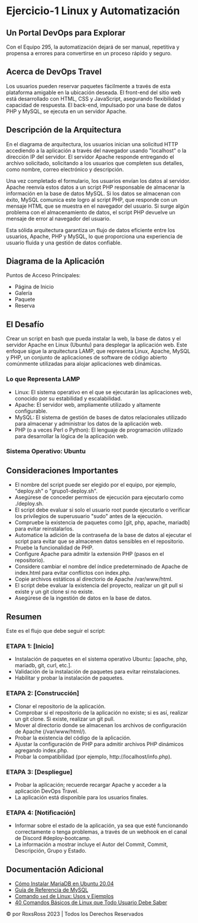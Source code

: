 
# Ejercicio-1 Linux y Automatización
## Un Portal DevOps para Explorar

Con el Equipo 295, la automatización dejará de ser manual, repetitiva y propensa a errores para convertirse en un proceso rápido y seguro.

## Acerca de DevOps Travel

Los usuarios pueden reservar paquetes fácilmente a través de esta plataforma amigable en la ubicación deseada. El front-end del sitio web está desarrollado con HTML, CSS y JavaScript, asegurando flexibilidad y capacidad de respuesta. El back-end, impulsado por una base de datos PHP y MySQL, se ejecuta en un servidor Apache.

## Descripción de la Arquitectura

En el diagrama de arquitectura, los usuarios inician una solicitud HTTP accediendo a la aplicación a través del navegador usando "localhost" o la dirección IP del servidor. El servidor Apache responde entregando el archivo solicitado, solicitando a los usuarios que completen sus detalles, como nombre, correo electrónico y descripción.

Una vez completado el formulario, los usuarios envían los datos al servidor. Apache reenvía estos datos a un script PHP responsable de almacenar la información en la base de datos MySQL. Si los datos se almacenan con éxito, MySQL comunica este logro al script PHP, que responde con un mensaje HTML que se muestra en el navegador del usuario. Si surge algún problema con el almacenamiento de datos, el script PHP devuelve un mensaje de error al navegador del usuario.

Esta sólida arquitectura garantiza un flujo de datos eficiente entre los usuarios, Apache, PHP y MySQL, lo que proporciona una experiencia de usuario fluida y una gestión de datos confiable.

## Diagrama de la Aplicación
Puntos de Acceso Principales:

- Página de Inicio
- Galería
- Paquete
- Reserva

## El Desafío

Crear un script en bash que pueda instalar la web, la base de datos y el servidor Apache en Linux (Ubuntu) para desplegar la aplicación web. Este enfoque sigue la arquitectura LAMP, que representa Linux, Apache, MySQL y PHP, un conjunto de aplicaciones de software de código abierto comúnmente utilizadas para alojar aplicaciones web dinámicas.

### Lo que Representa LAMP

- Linux: El sistema operativo en el que se ejecutarán las aplicaciones web, conocido por su estabilidad y escalabilidad.
- Apache: El servidor web, ampliamente utilizado y altamente configurable.
- MySQL: El sistema de gestión de bases de datos relacionales utilizado para almacenar y administrar los datos de la aplicación web.
- PHP (o a veces Perl o Python): El lenguaje de programación utilizado para desarrollar la lógica de la aplicación web.

### Sistema Operativo: Ubuntu

## Consideraciones Importantes

- El nombre del script puede ser elegido por el equipo, por ejemplo, "deploy.sh" o "grupo1-deploy.sh".
- Asegúrese de conceder permisos de ejecución para ejecutarlo como ./deploy.sh.
- El script debe evaluar si solo el usuario root puede ejecutarlo o verificar los privilegios de superusuario "sudo" antes de la ejecución.
- Compruebe la existencia de paquetes como [git, php, apache, mariadb] para evitar reinstalarlos.
- Automatice la adición de la contraseña de la base de datos al ejecutar el script para evitar que se almacenen datos sensibles en el repositorio.
- Pruebe la funcionalidad de PHP.
- Configure Apache para admitir la extensión PHP (pasos en el repositorio).
- Considere cambiar el nombre del índice predeterminado de Apache de index.html para evitar conflictos con index.php.
- Copie archivos estáticos al directorio de Apache /var/www/html.
- El script debe evaluar la existencia del proyecto, realizar un git pull si existe y un git clone si no existe.
- Asegúrese de la ingestión de datos en la base de datos.

## Resumen

Este es el flujo que debe seguir el script:

### ETAPA 1: [Inicio]

- Instalación de paquetes en el sistema operativo Ubuntu: [apache, php, mariadb, git, curl, etc.].
- Validación de la instalación de paquetes para evitar reinstalaciones.
- Habilitar y probar la instalación de paquetes.

### ETAPA 2: [Construcción]

- Clonar el repositorio de la aplicación.
- Comprobar si el repositorio de la aplicación no existe; si es así, realizar un git clone. Si existe, realizar un git pull.
- Mover al directorio donde se almacenan los archivos de configuración de Apache (/var/www/html/).
- Probar la existencia del código de la aplicación.
- Ajustar la configuración de PHP para admitir archivos PHP dinámicos agregando index.php.
- Probar la compatibilidad (por ejemplo, http://localhost/info.php).

### ETAPA 3: [Despliegue]

- Probar la aplicación; recuerde recargar Apache y acceder a la aplicación DevOps Travel.
- La aplicación está disponible para los usuarios finales.

### ETAPA 4: [Notificación]

- Informar sobre el estado de la aplicación, ya sea que esté funcionando correctamente o tenga problemas, a través de un webhook en el canal de Discord #deploy-bootcamp.
- La información a mostrar incluye el Autor del Commit, Commit, Descripción, Grupo y Estado.

## Documentación Adicional
- [Cómo Instalar MariaDB en Ubuntu 20.04](https://www.digitalocean.com/community/tutorials/how-to-install-mariadb-on-ubuntu-20-04)
- [Guía de Referencia de MySQL](https://dev.mysql.com/doc/refman/8.0/en/)
- [Comando `sed` de Linux: Usos y Ejemplos](https://www.hostinger.com/tutoriales/el-comando-sed-de-linux-usos-y-ejemplos)
- [40 Comandos Básicos de Linux que Todo Usuario Debe Saber](https://www.hostinger.com/tutoriales/linux-commands)

© por RoxsRoss 2023 | Todos los Derechos Reservados
